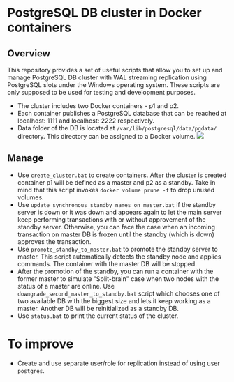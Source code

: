 # PostgreSQL DB cluster in Docker containers
## Overview
This repository provides a set of useful scripts that allow you to set up and manage PostgreSQL DB cluster with WAL streaming replication using PostgreSQL slots under the Windows operating system. These scripts are only supposed to be used for testing and development purposes.
- The cluster includes two Docker containers - p1 and p2.
- Each container publishes a PostgreSQL database that can be reached at localhost: 1111 and localhost: 2222 respectively.
- Data folder of the DB is located at `/var/lib/postgresql/data/pgdata/` directory. This directory can be assigned to a Docker volume.
![](https://github.com/treshnikov/postgresql_wal_replication/blob/master/img/demo.png)
## Manage
- Use `create_cluster.bat` to create containers. After the cluster is created container p1 will be defined as a master and p2 as a standby. Take in mind that this script invokes `docker volume prune -f` to drop unused volumes.
- Use `update_synchronous_standby_names_on_master.bat` if the standby server is down or it was down and appears again to let the main server keep performing transactions with or without approvement of the standby server. Otherwise, you can face the case when an incoming transaction on master DB is frozen until the standby (which is down) approves the transaction.
- Use `promote_standby_to_master.bat` to promote the standby server to master. This script automatically detects the standby node and applies commands. The container with the master DB will be stopped.
- After the promotion of the standby, you can run a container with the former master to simulate "Split-brain" case when two nodes with the status of a master are online. Use `downgrade_second_master_to_standby.bat` script which chooses one of two available DB with the biggest size and lets it keep working as a master. Another DB will be reinitialized as a standby DB.
- Use `status.bat` to print the current status of the cluster.
 # To improve
- Create and use separate user/role for replication instead of using user `postgres`.
